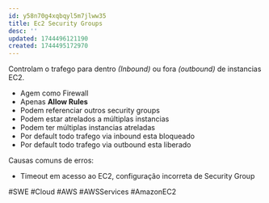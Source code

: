 ```yaml
---
id: y58n70g4xqbqyl5m7jlww35
title: Ec2 Security Groups
desc: ''
updated: 1744496121190
created: 1744495172970
---
```


Controlam o trafego para dentro _(Inbound)_ ou fora _(outbound)_ de instancias EC2.

- Agem como Firewall
- Apenas **Allow Rules**
- Podem referenciar outros security groups
- Podem estar atrelados a múltiplas instancias
- Podem ter múltiplas instancias atreladas
- Por default todo trafego via inbound esta bloqueado
- Por default todo trafego via outbound esta liberado

Causas comuns de erros:

- Timeout em acesso ao EC2, configuração incorreta de Security Group

#SWE #Cloud #AWS #AWSServices #AmazonEC2
